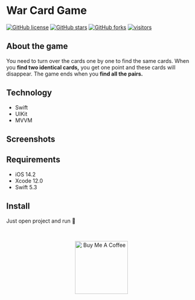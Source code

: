 # War Card Game

[![GitHub license](https://img.shields.io/github/license/obrienser/WarCardGame)](https://github.com/obrienser/WarCardGame/blob/main/LICENSE)
[![GitHub stars](https://img.shields.io/github/stars/obrienser/WarCardGame)](https://github.com/obrienser/WarCardGame/stargazers)
[![GitHub forks](https://img.shields.io/github/forks/obrienser/WarCardGame)](https://github.com/obrienser/WarCardGame/network)
[![visitors](https://visitor-badge.glitch.me/badge?page_id=obrienser.WarCardGame)](https://github.com/obrienser)

## About the game
You need to turn over the cards one by one to find the same cards. When you **find two identical cards,** you get one point and these cards will disappear. The game ends when you **find all the pairs.**

## Technology
* Swift
* UIKit
* MVVM

## Screenshots

## Requirements
* iOS 14.2
* Xcode 12.0
* Swift 5.3

## Install
Just open project and run :rocket:

<br>
<p align="center">
  <a href="https://www.buymeacoffee.com/obrienser">
    <img src="https://cdn.buymeacoffee.com/buttons/v2/default-yellow.png" alt="Buy Me A Coffee" width="140">
  </a>
</p>
